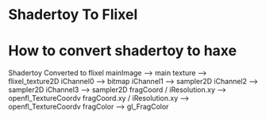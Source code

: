 # Shadertoy To Flixel

# How to convert shadertoy to haxe 

Shadertoy       Converted to flixel
mainImage -->  main 
texture   -->  flixel_texture2D
iChannel0 -->  bitmap 
iChannel1 -->  sampler2D 
iChannel2 -->  sampler2D
iChannel3 -->  sampler2D
fragCoord / iResolution.xy --> openfl_TextureCoordv 
fragCoord.xy / iResolution.xy --> openfl_TextureCoordv 
fragColor --> gl_FragColor 
